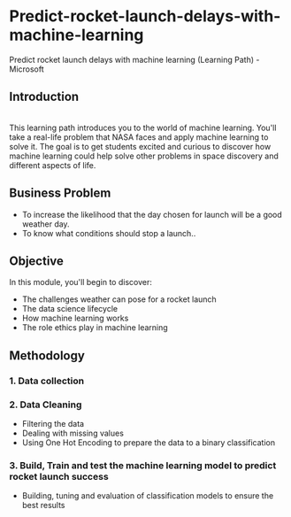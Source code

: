 # Predict-rocket-launch-delays-with-machine-learning
Predict rocket launch delays with machine learning (Learning Path) - Microsoft

## Introduction
\
This learning path introduces you to the world of machine learning. You'll take a real-life problem that NASA faces and apply machine learning to solve it. The goal is to get students excited and curious to discover how machine learning could help solve other problems in space discovery and different aspects of life.

## Business Problem
- To increase the likelihood that the day chosen for launch will be a good weather day.
- To know what conditions should stop a launch..

## Objective
In this module, you'll begin to discover:
- The challenges weather can pose for a rocket launch
- The data science lifecycle
- How machine learning works
- The role ethics play in machine learning

## Methodology
### 1. Data collection
### 2. Data Cleaning
- Filtering the data
- Dealing with missing values
- Using One Hot Encoding to prepare the data to a binary classification
### 3. Build, Train and test the machine learning model to predict rocket launch success
- Building, tuning and evaluation of classification models to ensure the best results
